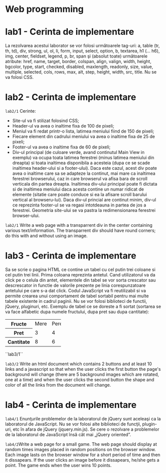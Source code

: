 # Web programming
# lab1 - Cerinta de implementare

La rezolvarea acestui laborator se vor folosi următoarele tag-uri: a, table (tr, th, td), div, strong, ul, ol, li, form, input, select, option, b, textarea, h1 (… h6), img, center, fieldset, legend, p, br, span şi (absolut toate) următoarele atribute: href, name, target, border, colspan, align, valign, width, height, bgcolor, type, start, checked, disabled, maxlength, readonly, size, value, multiple, selected, cols, rows, max, alt, step, height, width, src, title. Nu se va folosi CSS.

# lab2 - Cerinta de implementare

```lab2/1``` Cerinte:

* Site-ul va fi stilizat folosind CSS;
* Header-ul va avea o inaltime fixa de 100 de pixeli;
* Meniul va fi redat printr-o lista, latimea meniului fiind de 150 de pixeli;
* Fiecare element din cadrului meniului va avea o inaltime fixa de 25 de pixeli;
* Footer-ul va avea o inaltime fixa de 60 de pixeli;
* Div-ul principal (de culoare verde, avand continutul Main View in exemplu) va ocupa toata latimea ferestrei (minus latimea meniului din dreapta) si toata inaltimea disponibila a acesteia (dupa ce se scade inaltimea header-ului si a footer-ului). Daca este cazul, acest div poate avea o inaltime care sa se adapteze la continut, mai mare ca inaltimea ferestrei browserului, caz in care browserul va afisa bara de scroll verticala din partea dreapta. Inaltimea div-ului principal poate fi dictata si de inaltimea meniului daca acesta contine un numar ridicat de elemente (sitatie care poate conduce si ea la afisare scroll barului vertical al browseru-lui). Daca div-ul princial are continut minim, div-ul ce reprezinta footer-ul se va regasi intotdeauna in partea de jos a ferestrei. Geometria site-ului se va pastra la redimensionarea ferestrei browser-ului.

```lab2/1``` 
Write a web page with a transparrent div in the center containing various text/information. The transparrent div should have round corners; do this with and without using an image.

# lab3 - Cerinta de implementare
Sa se scrie o pagina HTML ce contine un tabel cu cel putin trei coloane si cel putin trei linii. Prima coloana reprezinta antetul. Cand utilizatorul va da click pe o celula din antet, elementele din tabel se vor sorta crescator sau descrescator in functie de valorile prezente pe linia corespunzatoare antetului pe care s-a dat click. Codul JavaScript va fi reutilizabil si va permite crearea unui comportament de tabel sortabil pentru mai multe tabele existente in cadrul paginii. Nu se vor folosi biblioteci de functii, jQuery, pluginuri, etc. Exemplu de tabel ce se doreste a fi sortat (sortarea se va face alfabetic dupa numele fructului, dupa pret sau dupa cantitate):
<table class="full" style="width: 180px; margin-top: 1em;">
<tbody>
<tr>
<th>Fructe</th>
<td>Mere</td>
<td>Pere</td>
</tr>
<tr>
<th>Pret</th>
<td>3</td>
<td>4</td>
</tr>
<tr>
<th>Cantitate</th>
<td>8</td>
<td>6</td>
</tr>
</tbody>
</table>
``lab3/1``

``lab3/2`` Write an html document which contains 2 buttons and at least 10 links and a javascript so that when the user clicks the first button the page's background will change (there are 5 background images which are rotated, one at a time) and when the user clicks the second button the shape and color of all the links from the document will change.

# lab4 - Cerinta de implementare

``lab4/1``
Enunţurile problemelor de la laboratorul de jQuery sunt aceleaşi ca la laboratorul de JavaScript. Nu se vor folosi alte biblioteci de funcţii, plugin-uri, etc în afara de jQuery (jquery.min.js). Se cere o rezolvare a problemelor de la laboratorul de JavaScript însă cât mai „jQuery oriented”.

``lab4/2``Write a web page for a small game. The web page should display at random times images placed in random positions on the browser window. Each image lasts on the browser window for a short period of time and then it dissapears. If the user clicks an image before it dissapears, he/she gets a point. The game ends when the user wins 10 points.
